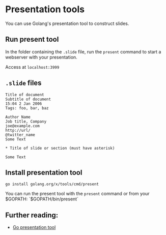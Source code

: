 # Presentation tools

You can use Golang's presentation tool to construct slides.

## Run present tool

In the folder containing the `.slide` file, run the `present` command to start a webserver with your presentation.

Access at `localhost:3999`

## `.slide` files

```
Title of document
Subtitle of document
15:04 2 Jan 2006
Tags: foo, bar, baz

Author Name
Job title, Company
joe@example.com
http://url/
@twitter_name
Some Text

* Title of slide or section (must have asterisk)

Some Text
```

## Install presentation tool

`go install golang.org/x/tools/cmd/present`

You can run the present tool with the `present` command or from your $GOPATH: `$GOPATH/bin/present`

## Further reading:

- [Go presentation tool](http://halyph.com/blog/2015/05/18/golang-presentation-tool.html)
